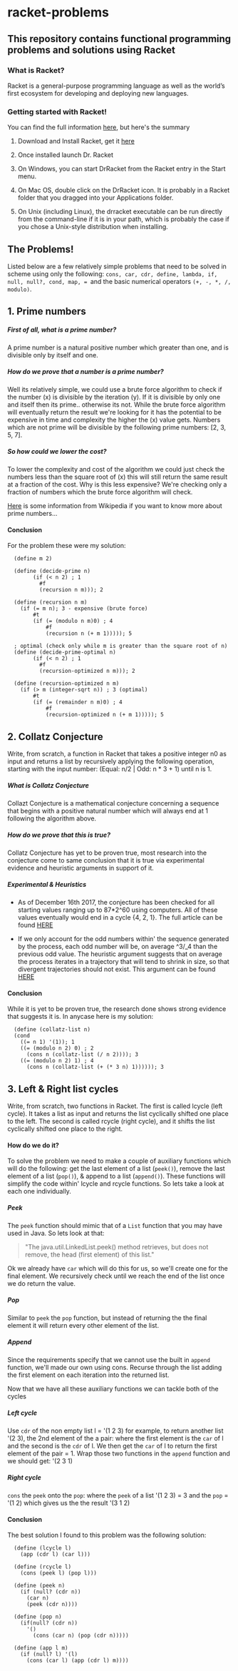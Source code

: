 # racket-problems

## This repository contains functional programming problems and solutions using Racket

### What is Racket?

Racket is a general-purpose programming language as well as the world’s first ecosystem for developing and deploying new languages.

### Getting started with Racket!
You can find the full information [here](https://docs.racket-lang.org/getting-started/index.html), but here's the summary
 1. Download and Install Racket, get it [here](http://racket-lang.org/download/)
 2. Once installed launch Dr. Racket
 
 1. On Windows, you can start DrRacket from the Racket entry in the Start menu.
 2. On Mac OS, double click on the DrRacket icon. It is probably in a Racket folder that you dragged into your Applications folder.
 3. On Unix (including Linux), the drracket executable can be run directly from the command-line if it is in your path, which is probably the case if you chose a Unix-style distribution when installing.

 ## The Problems!

 Listed below are a few relatively simple problems that need to be solved in scheme using only the following:
 ``cons, car, cdr, define, lambda, if, null, null?, cond, map, = ``and the basic numerical operators ``(+, -, *, /, modulo)``.

  ## 1. Prime numbers
 
##### First of all, what is a prime number?
A prime number is a natural positive number which greater than one, and is divisible only by itself and one.

##### How do we prove that a number is a prime number? 
Well its relatively simple, we could use a brute force algorithm to check if the number (x) is divisible by the iteration (y). If it is divisible by only one and itself then its prime.. otherwise its not. While the brute force algorithm will eventually return the result we're looking for it has the potential to be expensive in time and complexity the higher the (x) value gets. Numbers which are not prime will be divisible by the following prime numbers: [2, 3, 5, 7].

##### So how could we lower the cost? 
To lower the complexity and cost of the algorithm we could just check the numbers less than the square root of (x) this will still return the same result at a fraction of the cost. Why is this less expensive? We're checking only a fraction of numbers which the brute force algorithm will check.

[Here](https://en.wikipedia.org/wiki/Prime_number) is some information from Wikipedia if you want to know more about prime numbers...

#### Conclusion
For the problem these were my solution:
````
  (define m 2)

  (define (decide-prime n)
        (if (< n 2) ; 1
          #f
          (recursion n m))); 2

  (define (recursion n m)
    (if (= m n); 3 - expensive (brute force)
        #t
        (if (= (modulo n m)0) ; 4
            #f
            (recursion n (+ m 1))))); 5

  ; optimal (check only while m is greater than the square root of n)
  (define (decide-prime-optimal n)
        (if (< n 2) ; 1
          #f
          (recursion-optimized n m))); 2

  (define (recursion-optimized n m)
    (if (> m (integer-sqrt n)) ; 3 (optimal)
        #t
        (if (= (remainder n m)0) ; 4
            #f
            (recursion-optimized n (+ m 1))))); 5
````


 ## 2. Collatz Conjecture
Write, from scratch, a function in Racket that takes a positive integer n0 as input and returns a list by recursively applying the following operation, starting with the input number: (Equal: n/2 | Odd: n * 3 + 1) until n is 1.

##### What is Collatz Conjecture
Collazt Conjecture is a mathematical conjecture concerning a sequence that begins with a positive natural number which will always end at 1 following the algorithm above.

##### How do we prove that this is true? 
Collatz Conjecture has yet to be proven true, most research into the conjecture come to same conclusion that it is true via experimental evidence and heuristic arguments in support of it.

##### Experimental & Heuristics
 * As of December 16th 2017, the conjecture has been checked for all starting values ranging up to 87*2^60 using computers. All of these values eventually would end in a cycle {4, 2, 1}. The full article can be found [HERE](http://www.ericr.nl/wondrous/)

 * If we only account for the odd numbers within' the sequence generated by the process, each odd number will be, on average ^3/_4 than the previous odd value. The heuristic argument suggests that on average the process iterates in a trajectory that will tend to shrink in size, so that divergent trajectories should not exist. This argument can be found [HERE](http://www.cecm.sfu.ca/organics/papers/lagarias/paper/html/node3.html) 

#### Conclusion 
While it is yet to be proven true, the research done shows strong evidence that suggests it is. In anycase here is my solution:

````
  (define (collatz-list n)
  (cond
    ((= n 1) '(1)); 1
    ((= (modulo n 2) 0) ; 2
      (cons n (collatz-list (/ n 2)))); 3
    ((= (modulo n 2) 1) ; 4
      (cons n (collatz-list (+ (* 3 n) 1)))))); 3

````

## 3. Left & Right list cycles
Write, from scratch, two functions in Racket. The first is called lcycle (left cycle). It takes a list as input and returns the list cyclically shifted one place to the left. The second is called rcycle (right cycle), and it shifts the list cyclically shifted one place to the right.

#### How do we do it?
To solve the problem we need to make a couple of auxiliary functions which will do the following: get the last element of a list (``peek()``), remove the last element of a list (``pop()``), & append to a list (``append()``). These functions will simplify the code within' lcycle and rcycle functions. So lets take a look at each one individually.

##### Peek
The ``peek`` function should mimic that of a ``List`` function that you may have used in Java. So lets look at that:
> "The java.util.LinkedList.peek() method retrieves, but does not remove, the head (first element) of this list."

Ok we already have ``car`` which will do this for us, so we'll create one for the final element. We recursively check until we reach the end of the list once we do return the value.

 ##### Pop
 Similar to ``peek`` the ``pop`` function, but instead of returning the the final element it will return every other element of the list.

 ##### Append 
Since the requirements specify that we cannot use the built in ``append`` function, we'll made our own using cons. Recurse through the list adding the first element on each iteration into the returned list.

Now that we have all these auxiliary functions we can tackle both of the cycles

##### Left cycle
Use `cdr` of the non empty list l = '(1 2 3) for example, to return another list '(2 3), the 2nd element of the a pair: where the first element is the `car` of l and the second is the `cdr` of l. We then get the `car` of l to return the first element of the pair = 1. Wrap those two functions in the `append` function and we should get: '(2 3 1)

##### Right cycle
`cons` the `peek` onto the `pop`: where the `peek` of a list '(1 2 3) = 3 and the `pop` = '(1 2) which gives us the the result '(3 1 2)

#### Conclusion
The best solution I found to this problem was the following solution:

````
  (define (lcycle l)
    (app (cdr l) (car l)))

  (define (rcycle l)
    (cons (peek l) (pop l)))
    
  (define (peek n)
    (if (null? (cdr n)) 
      (car n)          
      (peek (cdr n)))) 

  (define (pop n)
    (if(null? (cdr n))
      '() 
        (cons (car n) (pop (cdr n)))))

  (define (app l m)
    (if (null? l) '(l)
      (cons (car l) (app (cdr l) m))))
````

 
